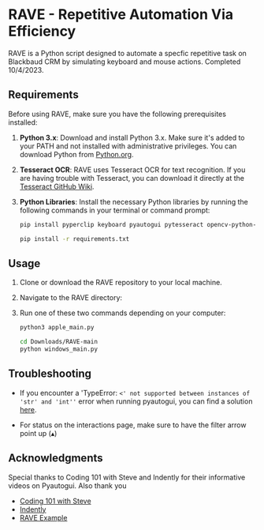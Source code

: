 # RAVE - Repetitive Automation Via Efficiency

RAVE is a Python script designed to automate a specfic repetitive task on Blackbaud CRM by simulating keyboard and mouse actions. Completed 10/4/2023.

## Requirements

Before using RAVE, make sure you have the following prerequisites installed:

1. **Python 3.x**: Download and install Python 3.x. Make sure it's added to your PATH and not installed with administrative privileges. You can download Python from [Python.org](https://www.python.org/downloads/).

2. **Tesseract OCR**: RAVE uses Tesseract OCR for text recognition. If you are having trouble with Tesseract, you can download it directly at the [Tesseract GitHub Wiki](https://github.com/UB-Mannheim/tesseract/wiki).

3. **Python Libraries**: Install the necessary Python libraries by running the following commands in your terminal or command prompt:

   ```bash
   pip install pyperclip keyboard pyautogui pytesseract opencv-python-headless python-dateutil pygame date-extractor matplotlib
   ```

   ```bash
   pip install -r requirements.txt
   ```

## Usage

1. Clone or download the RAVE repository to your local machine.

2. Navigate to the RAVE directory:

3. Run one of these two commands depending on your computer:

   ```bash
   python3 apple_main.py
   ```

   ```bash
   cd Downloads/RAVE-main
   python windows_main.py
   ```

## Troubleshooting

- If you encounter a 'TypeError: `<' not supported between instances of 'str' and 'int''` error when running pyautogui, you can find a solution [here](https://stackoverflow.com/questions/76361049/how-to-fix-typeerror-not-supported-between-instances-of-str-and-int-wh/76383784#76383784).

- For status on the interactions page, make sure to have the filter arrow point up (▴)

## Acknowledgments

Special thanks to Coding 101 with Steve and Indently for their informative videos on Pyautogui. Also thank you 

- [Coding 101 with Steve](https://www.youtube.com/watch?v=qIJpBz6R2Uw)
- [Indently](https://www.youtube.com/watch?v=cZQDO0ktnrw)
- [RAVE Example](https://youtu.be/OKPScOcVeew)

